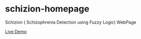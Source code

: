 # schizion-homepage
Schizion ( Schizophrenia Detection using Fuzzy Logic) WebPage

[Live Demo](https://ayuarista.github.io/schizion-homepage/) 
